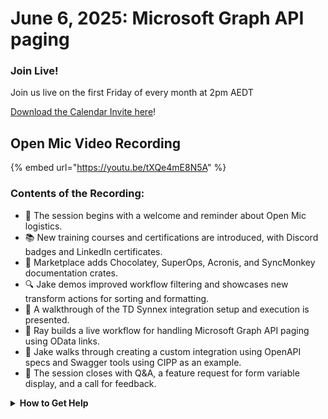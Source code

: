 # June 6, 2025: Microsoft Graph API paging

### **Join Live!**

Join us live on the first Friday of every month at 2pm AEDT

&#x20;[Download the Calendar Invite here](https://go.rew.st/open-mic?hs_preview=BFeQDWBI-187816500244)!

## Open Mic Video Recording

{% embed url="https://youtu.be/tXQe4mE8N5A" %}

### Contents of the Recording:

* 👋 The session begins with a welcome and reminder about Open Mic logistics.
* 📚 New training courses and certifications are introduced, with Discord badges and LinkedIn certificates.
* 🧰 Marketplace adds Chocolatey, SuperOps, Acronis, and SyncMonkey documentation crates.
* 🔍 Jake demos improved workflow filtering and showcases new transform actions for sorting and formatting.
* 🔌 A walkthrough of the TD Synnex integration setup and execution is presented.
* 🔄 Ray builds a live workflow for handling Microsoft Graph API paging using OData links.
* 🧪 Jake walks through creating a custom integration using OpenAPI specs and Swagger tools using CIPP as an example.
* 💬 The session closes with Q\&A, a feature request for form variable display, and a call for feedback.

<details>

<summary><strong>How to Get Help</strong></summary>

* 💬 Chat (Discord): [https://discord.gg/rewst​​ ](https://discord.gg/rewst%E2%80%8B%E2%80%8B)
  * Private #\{{ msp \}} channel
  * \#the-kewp
* 🎫 Submit Tickets to: the\_roc@rewst.io
* 📝 Feature Request + Integration Requests: [https://rewst.canny.io/](https://rewst.canny.io/)

**CLUCK UNIVERSITY – REWST TRAINING:**&#x20;

* 👨‍🏫 Live Instructor-Led Training: [https://calendly.com/cluck-u/](https://calendly.com/cluck-u/)
* 🏁 Rewst Foundations Training: [https://docs.rewst.help/cluck-university/rewst-foundations-10x](https://docs.rewst.help/cluck-university/rewst-foundations-10x)
* ▶️ On-demand Videos: [https://docs.rewst.help/cluck-university/rewst-foundations-10x](https://docs.rewst.help/cluck-university/rewst-foundations-10x)

**DOCS:**&#x20;

* 🥚 Rewst Docs: [https://docs.rewst.help ](https://docs.rewst.help)
* ⛩️ Jinja Docs: [https://jinja.palletsprojects.com/](https://jinja.palletsprojects.com/)

**KEY LINKS:**&#x20;

* 📝 Feature Request + Integration Requests: [https://rewst.canny.io/](https://rewst.canny.io/)

</details>
